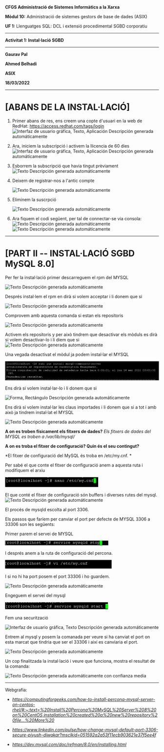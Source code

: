 **CFGS Administració de Sistemes Informàtics a la Xarxa**

**Mòdul 10:** Administració de sistemes gestors de base de dades (ASIX)

**UF 1:** Llenguatges SQL: DCL i extensió procedimental SGBD corporatiu


***


**Activitat 1: Instal·lació SGBD**


***

**Gaurav Pal**

**Ahmed Belhadi**

**ASIX**

**18/03/2022**
***

# **[ABANS DE LA INSTAL·LACIÓ]** 

1.  Primer abans de res, ens creem una copte d'usuari en la web de
    RedHat: <https://access.redhat.com/tags/login>
    ![Interfaz de usuario gráfica, Texto, Aplicación Descripción generada
    automáticamente](https://github.com/ahmedwaix/InstallacioSGBD/blob/main/Imagenes/image1.png)

2.  Ara, iniciem la subscripció i activem la llicencia de 60 dies
    ![Interfaz de usuario gráfica, Texto, Aplicación Descripción generada
automáticamente](https://github.com/ahmedwaix/InstallacioSGBD/blob/main/Imagenes/image2.png)

3.  Esborrem la subscripció que havia tingut prèviament 
    ![Texto Descripción generada
    automáticamente](https://github.com/ahmedwaix/InstallacioSGBD/blob/main/Imagenes/image3.png)

4.  Deixem de registrar-nos a l'antic compte

    ![Texto Descripción generada
automáticamente](https://github.com/ahmedwaix/InstallacioSGBD/blob/main/Imagenes/image4.png)

5.  Eliminem la suscrpció

    ![Texto Descripción generada
automáticamente](https://github.com/ahmedwaix/InstallacioSGBD/blob/main/Imagenes/image5.png)

6.  Ara fiquem el codi següent, per tal de connectar-se via consola:
    ![Texto Descripción generada
automáticamente](https://github.com/ahmedwaix/InstallacioSGBD/blob/main/Imagenes/image6.png)
    ![Texto Descripción generada
automáticamente](https://github.com/ahmedwaix/InstallacioSGBD/blob/main/Imagenes/image7.png)

***

# **[PART II -- INSTAL·LACIÓ SGBD MySQL 8.0]** 

Per fer la instal·lació primer descarreguem el rpm del MYSQL

![Texto Descripción generada
automáticamente](https://github.com/ahmedwaix/InstallacioSGBD/blob/main/Imagenes/image47.png)

Després instal·lem el rpm en dirà si volem acceptar i li donem que si

![Texto Descripción generada
automáticamente](https://github.com/ahmedwaix/InstallacioSGBD/blob/main/Imagenes/image48.png)

Comprovem amb aquesta comanda si estan els repositoris

![Texto Descripción generada
automáticamente](https://github.com/ahmedwaix/InstallacioSGBD/blob/main/Imagenes/image49.png)

Activem els repositoris y per això tindrem que desactivar els mòduls es
dirà si volem desactivar-lo i li diem que si![Texto Descripción generada
automáticamente](https://github.com/ahmedwaix/InstallacioSGBD/blob/main/Imagenes/image50.png)

Una vegada desactivat el mòdul ja podem instal·lar el MYSQL

![](https://github.com/ahmedwaix/InstallacioSGBD/blob/main/Imagenes/image51.png)

Ens dirà si volem instal·lar-lo i li donem que si

![Forma, Rectángulo Descripción generada
automáticamente](https://github.com/ahmedwaix/InstallacioSGBD/blob/main/Imagenes/image52.png)

Ens dirà si volem instal·lar les claus importades i li donem que si a
tot i amb això ja tindrem instal·lat el MYSQL

![Texto Descripción generada
automáticamente](https://github.com/ahmedwaix/InstallacioSGBD/blob/main/Imagenes/image53.png)

**A on es troben físicament els fitxers de dades?** 
*Els fitxers de dades del MYSQL es troben a /var/lib/mysql/*

**A on es troba el fitxer de configuració? Quin és el seu contingut?**

*El fitxer de configuració del MySQL és troba en /etc/my.cnf. *

Per sabé el que conte el fitxer de configuració anem a aquesta ruta i modifiquem el
arxiu

![](https://github.com/ahmedwaix/InstallacioSGBD/blob/main/Imagenes/image54.png)

El que conté el fitxer de configuració són buffers i diverses rutes del
mysql.![Texto Descripción generada
automáticamente](https://github.com/ahmedwaix/InstallacioSGBD/blob/main/Imagenes/image55.png)

El procés de mysqld escolta al port 3306.

Els passos que faríem per canviar el port per defecte de MYSQL 3306 a
33306 son les següents:

Primer parem el servei de MYSQL

![](https://github.com/ahmedwaix/InstallacioSGBD/blob/main/Imagenes/image41.png)

I després anem a la ruta de configuració del percona.

![](https://github.com/ahmedwaix/InstallacioSGBD/blob/main/Imagenes/image42.png)

I si no hi ha port posem el port 33306 i ho guardem.

![Texto Descripción generada
automáticamente](https://github.com/ahmedwaix/InstallacioSGBD/blob/main/Imagenes/image43.png)

Engeguem el servei del mysql

![](https://github.com/ahmedwaix/InstallacioSGBD/blob/main/Imagenes/image44.png)

Fem una securització

![Interfaz de usuario gráfica, Texto Descripción generada
automáticamente](https://github.com/ahmedwaix/InstallacioSGBD/blob/main/Imagenes/image45.png)

Entrem al mysql y posem la comanada per veure si ha canviat el port on
esta marcat que tindria que ser el 33306 i així es canviaria el port.

![Texto Descripción generada
automáticamente](https://github.com/ahmedwaix/InstallacioSGBD/blob/main/Imagenes/image46.png)

Un cop finalitzada la instal·lació i veure que funciona, mostra el
resultat de la comanda:

![Texto Descripción generada automáticamente con confianza
media](https://github.com/ahmedwaix/InstallacioSGBD/blob/main/Imagenes/image56.png)

***
Webgrafia:

-   *<https://computingforgeeks.com/how-to-install-percona-mysql-server-on-centos-rhel/#:~:text=%20Install%20Percona%20MySQL%20Server%208%20on%20CentOS,installation%20created%20a%20new%20repository%20file...%20More%20>*

-   *<https://www.linkedin.com/pulse/how-change-mysql-default-port-3306-secure-piyush-diwakar?msclkid=051592a2a53f11ecb903621e37f5ee4f>*

-   *<https://dev.mysql.com/doc/refman/8.0/en/installing.html>*

